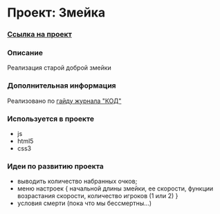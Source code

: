 # Проект: Змейка
### [Ссылка на проект](https://art-frich.github.io/Project-Snake/index.html)
### Описание
Реализация старой доброй змейки
### Дополнительная информация
Реализовано по [гайду журнала "КОД"](https://thecode.media/snake-js/)
### Используется в проекте
* js
* html5
* css3
### Идеи по развитию проекта
- выводить количество набранных очков;
- меню настроек {
    начальной длины змейки, 
    ее скорости, 
    функции возрастания скорости,
    количество игроков (1 или 2) 
  }
- условия смерти (пока что мы бессмертны...)
  
